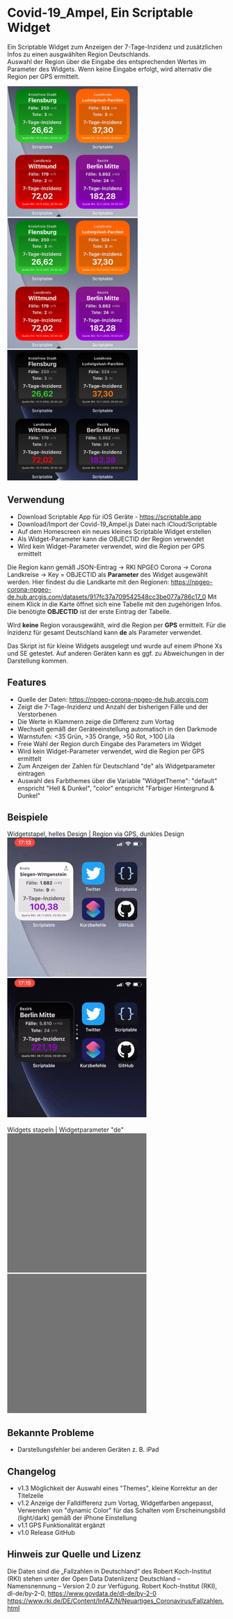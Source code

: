 # Covid-19_Ampel, Ein Scriptable Widget
Ein Scriptable Widget zum Anzeigen der 7-Tage-Inzidenz und zusätzlichen Infos zu einen ausgwählten Region Deutschlands.<br/>
Auswahl der Region über die Eingabe des entsprechenden Wertes im Parameter des Widgets. Wenn keine Eingabe erfolgt, wird alternativ die Region per GPS ermittelt.

<img src="theme_bsp-1.jpg" width="300" /> &nbsp; <img src="theme_bsp-1.jpg" width="300" />&nbsp; <img src="theme_bsp-3.jpg" width="300" />

## Verwendung

* Download Scriptable App für iOS Geräte - https://scriptable.app
* Download/Import der Covid-19_Ampel.js Datei nach iCloud/Scriptable
* Auf dem Homescreen ein neues kleines Scriptable Widget erstellen
* Als Widget-Parameter kann die OBJECTID der Region verwendet
* Wird kein Widget-Parameter verwendet, wird die Region per GPS ermittelt

Die Region kann gemäß JSON-Eintrag -> RKI NPGEO Corona -> Corona Landkreise -> Key = OBJECTID als <strong>Parameter</strong> des Widget ausgewählt werden.
Hier findest du die Landkarte mit den Regionen: https://npgeo-corona-npgeo-de.hub.arcgis.com/datasets/917fc37a709542548cc3be077a786c17_0
Mit einem Klick in die Karte öffnet sich eine Tabelle mit den zugehörigen Infos. Die benötigte <strong>OBJECTID</strong> ist der erste Eintrag der Tabelle. 

Wird <strong>keine</strong> Region vorausgewählt, wird die Region per <strong>GPS</strong> ermittelt.
Für die Inzidenz für gesamt Deutschland kann <strong>de</strong> als Parameter verwendet.

Das Skript ist für kleine Widgets ausgelegt und wurde auf einem iPhone Xs und SE getestet.
Auf anderen Geräten kann es ggf. zu Abweichungen in der Darstellung kommen.


## Features

* Quelle der Daten: https://npgeo-corona-npgeo-de.hub.arcgis.com
* Zeigt die 7-Tage-Inzidenz und Anzahl der bisherigen Fälle und der Verstorbenen
* Die Werte in Klammern zeige die Differenz zum Vortag
* Wechselt gemäß der Geräteeinstellung automatisch in den Darkmode
* Warnstufen: <35 Grün, >35 Orange, >50 Rot, >100 Lila 
* Freie Wahl der Region durch Eingabe des Parameters im Widget
* Wird kein Widget-Parameter verwendet, wird die Region per GPS ermittelt
* Zum Anzeigen der Zahlen für Deutschland "de" als Widgetparameter eintragen
* Auswahl des Farbthemes über die Variable "WidgetTheme": "default" enspricht "Hell & Dunkel", "color" entspricht "Farbiger Hintergrund & Dunkel"

## Beispiele
Widgetstapel, helles Design | Region via GPS, dunkles Design<br/>
<img src="light.gif" width="320" /> &nbsp; <img src="dark.gif" width="320" /><br/><br/>
Widgets stapeln | Widgetparameter "de"<br/>
<img src="stack.gif" width="320" />  &nbsp; <img src="de.gif" width="320" />

## Bekannte Probleme

* Darstellungsfehler bei anderen Geräten z. B. iPad

## Changelog
* v1.3 Möglichkeit der Auswahl eines "Themes", kleine Korrektur an der Titelzeile
* v1.2 Anzeige der Falldifferenz zum Vortag, Widgetfarben angepasst, Verwenden von "dynamic Color" für das Schalten vom Erscheinungsbild (light/dark) gemäß der iPhone Einstellung
* v1.1 GPS Funktionalität ergänzt
* v1.0 Release GitHub

## Hinweis zur Quelle und Lizenz
Die Daten sind die „Fallzahlen in Deutschland“ des Robert Koch-Institut (RKI) stehen unter der Open Data Datenlizenz Deutschland – Namensnennung – Version 2.0 zur Verfügung.
Robert Koch-Institut (RKI), dl-de/by-2-0, https://www.govdata.de/dl-de/by-2-0
https://www.rki.de/DE/Content/InfAZ/N/Neuartiges_Coronavirus/Fallzahlen.html


